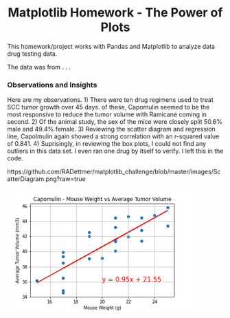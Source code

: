 # <div align="center">**Matplotlib Homework - The Power of Plots**<div>

This homework/project works with Pandas and Matplotlib to analyze data drug testing data.

The data was from . . .

### Observations and Insights

<p>
Here are my observations. 
1) There were ten drug regimens used to treat SCC tumor growth over 45 days. of these, Capomulin seemed to be the most responsive to reduce the tumor volume with Ramicane coming in second.
2) Of the animal study, the sex of the mice were closely split 50.6% male and 49.4% female. 
3) Reviewing the scatter diagram and regression line, Capolmulin again showed a strong correlation with an r-squared value of 0.841. 
4) Suprisingly, in reviewing the box plots, I could not find any outliers in this data set. I even ran one drug by itself to verify. I left this in the code.
<p/>
https://github.com/RADettmer/matplotlib_challenge/blob/master/images/ScatterDiagram.png?raw=true

![alt text](https://github.com/RADettmer/matplotlib_challenge/blob/master/images/ScatterDiagramRegression.png)